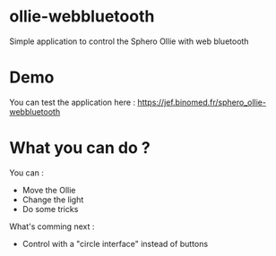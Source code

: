 # ollie-webbluetooth
Simple application to control the Sphero Ollie with web bluetooth

# Demo

You can test the application here : https://jef.binomed.fr/sphero_ollie-webbluetooth

# What you can do ?

You can : 
* Move the Ollie
* Change the light
* Do some tricks

What's comming next : 
* Control with a "circle interface" instead of buttons
